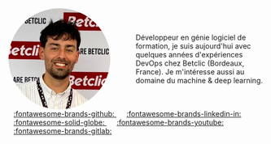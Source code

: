<div style="display:flex; flex-direction: row; justify-content: space-around;">
  <img src="./ressource/img/profile/photo.jpeg" width="200" style="border-radius:50%;">
  <div style="display:flex; flex-direction: column; justify-content: space-around">
    <div style="display:flex; margin-left:50px;">
        Développeur en génie logiciel de formation, je suis aujourd'hui avec quelques années d'expériences DevOps chez Betclic (Bordeaux, France).
        Je m'intéresse aussi au domaine du machine & deep learning.
    </div>  
  </div>
</div>


<div class="center" markdown>
<a href="https://github.com/Momotoculteur" target="_blank" rel="noopener" style="margin-left:10px;margin-right:10px">
:fontawesome-brands-github:
</a>
<a href="https://www.linkedin.com/in/bmaurice10/" target="_blank" rel="noopener" style="margin-left:10px;margin-right:10px">
:fontawesome-brands-linkedin-in:
</a>
<a href="https://deeplylearning.fr" target="_blank" rel="noopener" style="margin-left:10px;margin-right:10px">
:fontawesome-solid-globe:
</a>
<a href="https://youtube.com/@deeplylearning5754" target="_blank" rel="noopener" style="margin-left:10px;margin-right:10px">
:fontawesome-brands-youtube:
</a>
<a href="https://gitlab.com/Momotoculteur" target="_blank" rel="noopener" style="margin-left:10px;margin-right:10px">
:fontawesome-brands-gitlab:
</a>
</div>